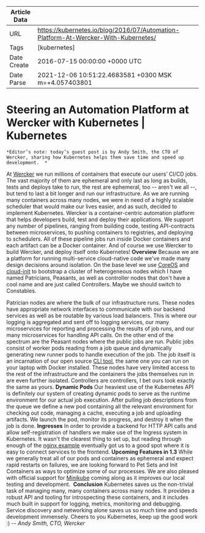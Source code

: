 |             Article Data             ||
| ----------------- | ----------------- |
| URL               | https://kubernetes.io/blog/2016/07/Automation-Platform-At-Wercker-With-Kubernetes/        |
| Tags              | [kubernetes]       |
| Date Create       | 2016-07-15 00:00:00 &#43;0000 UTC |
| Date Parse        | 2021-12-06 10:51:22.4683581 &#43;0300 MSK m=&#43;4.057403801  |

#  Steering an Automation Platform at Wercker with Kubernetes  | Kubernetes

	
	
	
	
	*Editor’s note: today’s guest post is by Andy Smith, the CTO of Wercker, sharing how Kubernetes helps them save time and speed up development.  *
At [Wercker](http://wercker.com/) we run millions of containers that execute our users’ CI/CD jobs. The vast majority of them are ephemeral and only last as long as builds, tests and deploys take to run, the rest are ephemeral, too -- aren&#39;t we all --, but tend to last a bit longer and run our infrastructure. As we are running many containers across many nodes, we were in need of a highly scalable scheduler that would make our lives easier, and as such, decided to implement Kubernetes.
Wercker is a container-centric automation platform that helps developers build, test and deploy their applications. We support any number of pipelines, ranging from building code, testing API-contracts between microservices, to pushing containers to registries, and deploying to schedulers. All of these pipeline jobs run inside Docker containers and each artifact can be a Docker container.
And of course we use Wercker to build Wercker, and deploy itself onto Kubernetes!
**Overview**
Because we are a platform for running multi-service cloud-native code we&#39;ve made many design decisions around isolation. On the base level we use [CoreOS](http://coreos.com/) and [cloud-init](https://coreos.com/os/docs/latest/cloud-config.html) to bootstrap a cluster of heterogeneous nodes which I have named Patricians, Peasants, as well as controller nodes that don&#39;t have a cool name and are just called Controllers. Maybe we should switch to Constables.

Patrician nodes are where the bulk of our infrastructure runs. These nodes have appropriate network interfaces to communicate with our backend services as well as be routable by various load balancers. This is where our logging is aggregated and sent off to logging services, our many microservices for reporting and processing the results of job runs, and our many microservices for handling API calls.
On the other end of the spectrum are the Peasant nodes where the public jobs are run. Public jobs consist of worker pods reading from a job queue and dynamically generating new runner pods to handle execution of the job. The job itself is an incarnation of our open source [CLI tool](http://github.com/wercker/wercker), the same one you can run on your laptop with Docker installed. These nodes have very limited access to the rest of the infrastructure and the containers the jobs themselves run in are even further isolated.
Controllers are controllers, I bet ours look exactly the same as yours.
**Dynamic Pods**
Our heaviest use of the Kubernetes API is definitely our system of creating dynamic pods to serve as the runtime environment for our actual job execution. After pulling job descriptions from the queue we define a new pod containing all the relevant environment for checking out code, managing a cache, executing a job and uploading artifacts. We launch the pod, monitor its progress, and destroy it when the job is done.
**Ingresses**
In order to provide a backend for HTTP API calls and allow self-registration of handlers we make use of the Ingress system in Kubernetes. It wasn&#39;t the clearest thing to set up, but reading through enough of the [nginx example](https://kubernetes.io/blog/2016/03/kubernetes-1-2-and-simplifying-advanced-networking-with-ingress/) eventually got us to a good spot where it is easy to connect services to the frontend.
**Upcoming Features in 1.3**
While we generally treat all of our pods and containers as ephemeral and expect rapid restarts on failures, we are looking forward to Pet Sets and Init Containers as ways to optimize some of our processes. We are also pleased with official support for [Minikube](https://github.com/kubernetes/minikube) coming along as it improves our local testing and development. 
**Conclusion**
Kubernetes saves us the non-trivial task of managing many, many containers across many nodes. It provides a robust API and tooling for introspecting these containers, and it includes much built in support for logging, metrics, monitoring and debugging. Service discovery and networking alone saves us so much time and speeds development immensely.
Cheers to you Kubernetes, keep up the good work :)
*-- Andy Smith, CTO, Wercker*


	

	


